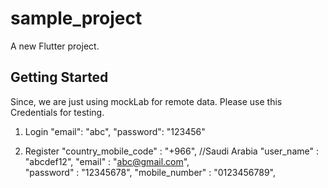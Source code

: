 # sample_project

A new Flutter project.

## Getting Started

Since, we are just using mockLab for remote data. Please use this Credentials for testing.

1. Login
   "email": "abc",
   "password": "123456"

2. Register
   "country_mobile_code" : "+966",  //Saudi Arabia
   "user_name" : "abcdef12",
   "email" : "abc@gmail.com",  
   "password" : "12345678",
   "mobile_number" : "0123456789", 
